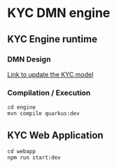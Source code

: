 # KYC DMN engine

## KYC Engine runtime 

### DMN Design

[Link to update the KYC model](https://kiegroup.github.io/kogito-online/?file=https://github.com/gautric/KYC-DMN/blob/master/engine/src/main/resources/KYC.dmn#/editor/dmn)

### Compilation / Execution

```
cd engine
mvn compile quarkus:dev
```


## KYC Web Application

```
cd webapp
npm run start:dev
```
